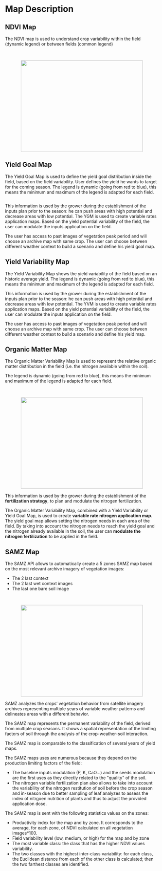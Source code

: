 # Map Description

## NDVI Map

The NDVI map is used to understand crop variability within the field (dynamic legend) or between fields (common legend)

<br>
<p align="center">
  <img width="400" height="300" src="https://raw.githubusercontent.com/GEOSYS/qgis-plugin-doc/master/pictures/NDVI_map.png">
</p>


## Yield Goal Map

The Yield Goal Map is used to define the yield goal distribution inside the field, based on the field variability. User defines the yield he wants to target for the coming season. The legend is dynamic (going from red to blue), this means the minimum and maximum of the legend is adapted for each field.

![]()

This information is used by the grower during the establishment of the inputs plan prior to the season: he can push areas with high potential and decrease areas with low potential. The YGM is used to create variable rates application maps. Based on the yield potential variability of the field, the user can modulate the inputs application on the field.

The user has access to past images of vegetation peak period and will choose an archive map with same crop.  The user can choose between different weather context to build a scenario and define his yield goal map.

## Yield Variability Map

The Yield Variability Map shows the yield variability of the field based on an historic average yield. The legend is dynamic (going from red to blue), this means the minimum and maximum of the legend is adapted for each field.



This information is used by the grower during the establishment of the inputs plan prior to the season: he can push areas with high potential and decrease areas with low potential. The YVM is used to create variable rates application maps. Based on the yield potential variability of the field, the user can modulate the inputs application on the field.

The user has access to past images of vegetation peak period and will choose an archive map with same crop.  The user can choose between different weather context to build a scenario and define his yield map.

## Organic Matter Map

The Organic Matter Variability Map is used to represent the relative organic matter distribution in the field (i.e. the nitrogen available within the soil).

The legend is dynamic (going from red to blue), this means the minimum and maximum of the legend is adapted for each field.

<br>
<p align="center">
  <img width="400" height="300" src="https://raw.githubusercontent.com/GEOSYS/qgis-plugin-doc/master/pictures/OM.png">
</p>


This information is used by the grower during the establishment of the <Strong>fertilization strategy</Strong>, to plan and modulate the nitrogen fertilization.

The Organic Matter Variability Map, combined with a Yield Variability or Yield Goal Map, is used to create <Strong>variable rate nitrogen application map</Strong>. The yield goal map allows setting the nitrogen needs in each area of the field.  By taking into account the nitrogen needs to reach the yield goal and the nitrogen already available in the soil, the user can <Strong>modulate the nitrogen fertilization</Strong> to be applied in the field.

## SAMZ Map

The SAMZ API allows to automatically create a 5 zones SAMZ map based on the most relevant archive imagery of vegetation images:  

- The 2 last context
- The 2 last wet context images
- The last one bare soil image

<br>
<p align="center">
  <img width="400" height="300" src="https://raw.githubusercontent.com/GEOSYS/qgis-plugin-doc/master/pictures/samz_map_legend.png">
</p>

SAMZ analyzes the crops’ vegetation behavior from satellite imagery archives representing multiple years of variable weather patterns and delineates areas with a different behavior.

The SAMZ map represents the permanent variability of the field, derived from multiple crop seasons. It shows a spatial representation of the limiting factors of soil through the analysis of the crop-weather-soil interaction.

The SAMZ map is comparable to the classification of several years of yield maps.

The SAMZ maps uses are numerous because they depend on the production limiting factors of the field: 

- The baseline inputs modulation (P, K, CaO...) and the seeds modulation are the first uses as they directly related to the "quality" of the soil.
- The nitrogen variable fertilization plan also allows to take into account the variability of the nitrogen restitution of soil before the crop season and in-season due to better sampling of leaf analyzes to assess the index of nitrgoen nutrition of plants and thus to adjust the provided application dose.

The SAMZ map is sent with the following statistics values on the zones:
- Productivity index for the map and by zone. It corresponds to the average, for each zone, of NDVI calculated on all vegetation images*100.
- Field variability level (low, medium, or high) for the map and by zone
- The most variable class: the class that has the higher NDVI values variability.
- The two classes with the highest inter-class variability: for each class, the Euclidean distance from each of the other class is calculated; then the two farthest classes are identified. 


